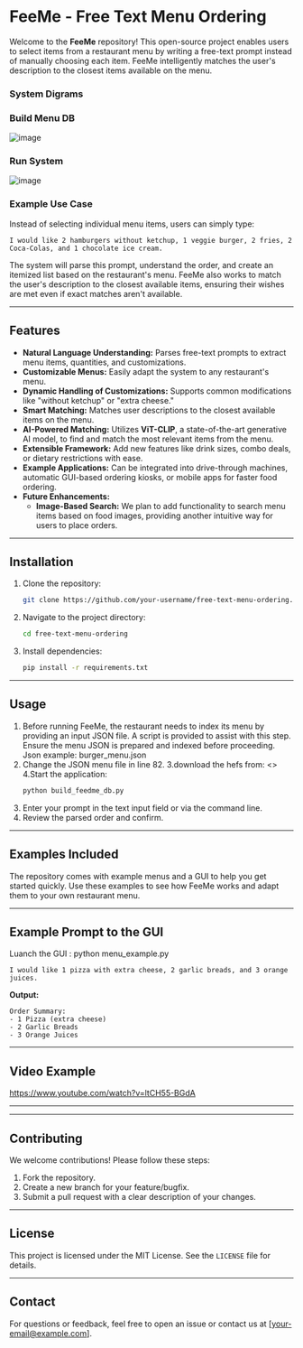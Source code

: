 # FeeMe - Free Text Menu Ordering

Welcome to the **FeeMe** repository! This open-source project enables users to select items from a restaurant menu by writing a free-text prompt instead of manually choosing each item. FeeMe intelligently matches the user's description to the closest items available on the menu.

### System Digrams 

### Build Menu DB
![image](https://github.com/user-attachments/assets/c22eefef-6137-4b5e-b797-23a306759a54)


### Run System
![image](https://github.com/user-attachments/assets/d65c9fa9-d0fa-43d5-b6a2-2a0811bcb83b)



### Example Use Case
Instead of selecting individual menu items, users can simply type:

```
I would like 2 hamburgers without ketchup, 1 veggie burger, 2 fries, 2 Coca-Colas, and 1 chocolate ice cream.
```

The system will parse this prompt, understand the order, and create an itemized list based on the restaurant's menu. FeeMe also works to match the user's description to the closest available items, ensuring their wishes are met even if exact matches aren't available.

---

## Features
- **Natural Language Understanding:** Parses free-text prompts to extract menu items, quantities, and customizations.
- **Customizable Menus:** Easily adapt the system to any restaurant's menu.
- **Dynamic Handling of Customizations:** Supports common modifications like "without ketchup" or "extra cheese."
- **Smart Matching:** Matches user descriptions to the closest available items on the menu.
- **AI-Powered Matching:** Utilizes **ViT-CLIP**, a state-of-the-art generative AI model, to find and match the most relevant items from the menu.
- **Extensible Framework:** Add new features like drink sizes, combo deals, or dietary restrictions with ease.
- **Example Applications:** Can be integrated into drive-through machines, automatic GUI-based ordering kiosks, or mobile apps for faster food ordering.
- **Future Enhancements:**
  - **Image-Based Search:** We plan to add functionality to search menu items based on food images, providing another intuitive way for users to place orders.

---

## Installation
1. Clone the repository:
   ```bash
   git clone https://github.com/your-username/free-text-menu-ordering.git
   ```
2. Navigate to the project directory:
   ```bash
   cd free-text-menu-ordering
   ```
3. Install dependencies:
   ```bash
   pip install -r requirements.txt
   ```

---

## Usage
1. Before running FeeMe, the restaurant needs to index its menu by providing an input JSON file. A script is provided to assist with this step. Ensure the menu JSON is prepared and indexed before proceeding.
   Json example:
   burger_menu.json
2. Change the JSON menu file in line 82.
3.download the hefs from: <>
4.Start the application:
   ```bash
   python build_feedme_db.py 
   ```
5. Enter your prompt in the text input field or via the command line.
6. Review the parsed order and confirm.

---

## Examples Included
The repository comes with example menus and a GUI to help you get started quickly. Use these examples to see how FeeMe works and adapt them to your own restaurant menu.

---

## Example Prompt to the GUI 
Luanch the GUI : python menu_example.py
```
I would like 1 pizza with extra cheese, 2 garlic breads, and 3 orange juices.
```
**Output:**
```
Order Summary:
- 1 Pizza (extra cheese)
- 2 Garlic Breads
- 3 Orange Juices
```


----

## Video Example
https://www.youtube.com/watch?v=ltCH55-BGdA

---



---

## Contributing
We welcome contributions! Please follow these steps:
1. Fork the repository.
2. Create a new branch for your feature/bugfix.
3. Submit a pull request with a clear description of your changes.

---

## License
This project is licensed under the MIT License. See the `LICENSE` file for details.

---

## Contact
For questions or feedback, feel free to open an issue or contact us at [your-email@example.com].

